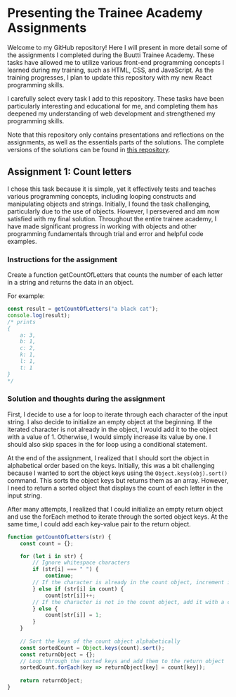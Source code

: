 # Presenting the Trainee Academy Assignments
Welcome to my GitHub repository! Here I will present in more detail some of the assignments I completed during the Buutti Trainee Academy. These tasks have allowed me to utilize various front-end programming concepts I learned during my training, such as HTML, CSS, and JavaScript. As the training progresses, I plan to update this repository with my new React programming skills.

I carefully select every task I add to this repository. These tasks have been particularly interesting and educational for me, and completing them has deepened my understanding of web development and strengthened my programming skills.

Note that this repository only contains presentations and reflections on the assignments, as well as the essentials parts of the solutions. The complete versions of the solutions can be found in [this repository](https://github.com/suvikristiin/trainee_academy_assignments.git).

## Assignment 1: Count letters
I chose this task because it is simple, yet it effectively tests and teaches various programming concepts, including looping constructs and manipulating objects and strings. Initially, I found the task challenging, particularly due to the use of objects. However, I persevered and am now satisfied with my final solution. Throughout the entire trainee academy, I have made significant progress in working with objects and other programming fundamentals through trial and error and helpful code examples.
### Instructions for the assignment
Create a function getCountOfLetters that counts the number of each letter in a string and returns the data in an object.

For example:
```js
const result = getCountOfLetters("a black cat");
console.log(result);
/* prints 
{
	a: 3,
	b: 1,
	c: 2,
	k: 1,
	l: 1,
	t: 1
}
*/
```
### Solution and thoughts during the assignment
First, I decide to use a for loop to iterate through each character of the input string. I also decide to initialize an empty object at the beginning. If the iterated character is not already in the object, I would add it to the object with a value of 1. Otherwise, I would simply increase its value by one. I should also skip spaces in the for loop using a conditional statement. 

At the end of the assignment, I realized that I should sort the object in alphabetical order based on the keys. Initially, this was a bit challenging because I wanted to sort the object keys using the ```Object.keys(obj).sort()``` command. This sorts the object keys but returns them as an array. However, I need to return a sorted object that displays the count of each letter in the input string. 

After many attempts, I realized that I could initialize an empty return object and use the forEach method to iterate through the sorted object keys. At the same time, I could add each key-value pair to the return object.
```js
function getCountOfLetters(str) {
    const count = {};

    for (let i in str) {
        // Ignore whitespace characters
        if (str[i] === " ") { 
            continue;
        // If the character is already in the count object, increment its count
        } else if (str[i] in count) {
            count[str[i]]++;
        // If the character is not in the count object, add it with a count of 1
        } else {
            count[str[i]] = 1;
        }
    }
    
    // Sort the keys of the count object alphabetically
    const sortedCount = Object.keys(count).sort();
    const returnObject = {};
    // Loop through the sorted keys and add them to the return object
    sortedCount.forEach(key => returnObject[key] = count[key]);
    
    return returnObject;
}
```
